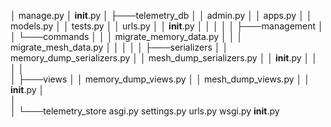 │   manage.py
│   __init__.py
│
├───telemetry_db
│   │   admin.py
│   │   apps.py
│   │   models.py
│   │   tests.py
│   │   urls.py
│   │   __init__.py
│   │
│   │
│   ├───management
│   │   └───commands
│   │       │   migrate_memory_data.py
│   │       │   migrate_mesh_data.py
│   │
│   │
│   ├───serializers
│   │       memory_dump_serializers.py
│   │       mesh_dump_serializers.py
│   │       __init__.py
│   │   
│   │   
│   ├───views
│       │   memory_dump_views.py
│       │   mesh_dump_views.py
│       │   __init__.py
│       
│       
│
└───telemetry_store
        asgi.py
        settings.py
        urls.py
        wsgi.py
        __init__.py
